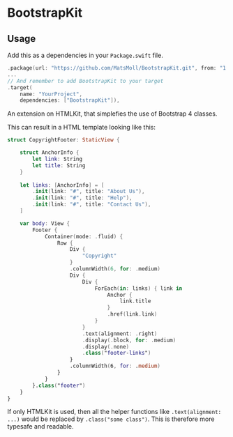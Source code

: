 # BootstrapKit

## Usage

Add this as a dependencies in your `Package.swift` file.
```swift
.package(url: "https://github.com/MatsMoll/BootstrapKit.git", from: "1.0.2")
...
// And remember to add BootstrapKit to your target
.target(
    name: "YourProject",
    dependencies: ["BootstrapKit"]),
```

An extension on HTMLKit, that simplefies the use of Bootstrap 4 classes.

This can result in a HTML template looking like this:
```swift
struct CopyrightFooter: StaticView {

    struct AnchorInfo {
        let link: String
        let title: String
    }
    
    let links: [AnchorInfo] = [
        .init(link: "#", title: "About Us"),
        .init(link: "#", title: "Help"),
        .init(link: "#", title: "Contact Us"),
    ]  

    var body: View {
        Footer {
            Container(mode: .fluid) {
                Row {
                    Div {
                        "Copyright"
                    }
                    .columnWidth(6, for: .medium)
                    Div {
                        Div {
                            ForEach(in: links) { link in
                                Anchor {
                                    link.title
                                }
                                .href(link.link)
                            }
                        }
                        .text(alignment: .right)
                        .display(.block, for: .medium)
                        .display(.none)
                        .class("footer-links")
                    }
                    .columnWidth(6, for: .medium)
                }
            }
        }.class("footer")
    }
}
```

If only HTMLKit is used, then all the helper functions like `.text(alignment: ...)` would be replaced by `.class("some class")`. This is therefore more typesafe and readable.  
